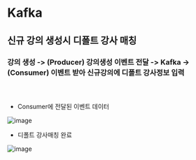 # Kafka 
## 신규 강의 생성시 디폴트 강사 매칭  

### 강의 생성 -> (Producer) 강의생성 이벤트 전달 -> Kafka -> (Consumer) 이벤트 받아 신규강의에 디폴트 강사정보 입력</br></br></br>





- Consumer에 전달된 이벤트 데이터

![image](https://user-images.githubusercontent.com/53042885/165819986-4659e479-72bb-4e1c-a8f2-ee271cde20ef.png)

- 디폴트 강사매칭 완료

![image](https://user-images.githubusercontent.com/53042885/165821448-66404632-6dd4-4922-bd67-e1fe863fa80f.png)



